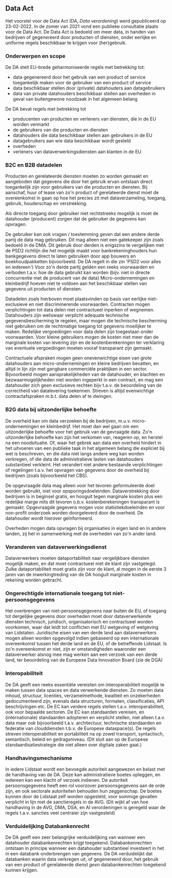 ## Data Act
Het voorstel voor de Data Act (DA, *Data verordening*) werd gepubliceerd op 23-02-2022. 
In de zomer van 2021 vond een publieke consultatie plaats voor de Data Act. De Data Act is bedoeld om meer data, in handen van bedrijven of gegenereerd door producten of diensten, onder eerlijke en uniforme regels beschikbaar te krijgen voor (her)gebruik.

### Onderwerpen en scope
De DA stelt EU-brede geharmoniseerde regels met betrekking tot:
- data gegenereerd door het gebruik van een product of service toegankelijk maken voor de gebruiker van een product of service
- data beschikbaar stellen door (private) datahouders aan datagebruikers
- data van private datahouders beschikbaar stellen aan overheden in geval van buitengewone noodzaak in het algemeen belang

De DA bevat regels met betrekking tot 
- producenten van producten en verleners van diensten, die in de EU worden vermarkt
- de gebruikers van die producten en diensten
- datahouders die data beschikbaar stellen aan gebruikers in de EU
- datagebruikers aan wie data beschikbaar wordt gesteld
- overheden
- verleners van dataverwerkingsdiensten aan klanten in de EU

### B2C en B2B datadelen
Producten en gerelateerde diensten moeten zo worden gemaakt en aangeboden dat gegevens die door het gebruik ervan ontstaan direct toegankelijk zijn voor gebruikers van die producten en diensten. 
Bij aanschaf, huur of lease van zo'n product of gerelateerde dienst moet de overeenkomst in gaan op hoe het precies zit met dataverzameling, toegang, gebruik, houderschap en verstrekking.

Als directe toegang door gebruiker niet rechtstreeks mogelijk is moet de datahouder (producent) zorgen dat de gebruiker de gegevens kan opvragen.

De gebruiker kan ook vragen / toestemming geven dat een andere derde partij de data mag gebruiken. Dit mag alleen niet een gatekeeper zijn zoals bedoeld in de DMA. Dit gebruik door derden is enigszins te vergelijken met de PSD2 richtlijn die het mogelijk maakt voor bankrekeninghouders hun bankgegevens direct te laten gebruiken door app bouwers en boekhoudpakketten bijvoorbeeld. De DA regelt in die zin 'PSD2 voor alles en iedereen') Voor zo'n derde partij gelden een reeks voorwaarden en verboden t.a.v. hoe de data gebruikt kan worden (bijv. niet in directe concurrentie met de producent van de data)
Micro-ondernemingen en kleinbedrijf hoeven niet te voldoen aan het beschikbaar stellen van gegevens uit producten of diensten.

Datadelen zoals hierboven moet plaatsvinden op basis van eerlijke niet-exclusieve en niet discriminerende voorwaarden. Contracten mogen verplichtingen tot data delen niet contractueel inperken of wegnemen. Datahouders zijn weliswaar verplicht adequate technische gegevensbescherming te regelen, maar mogen die technische bescherming niet gebruiken om de rechtmatige toegang tot gegevens moeilijker te maken.
Redelijke vergoedingen voor data delen zijn toegestaan onder voorwaarden. Voor kleine gebruikers mogen de kosten niet meer dan de marginale kosten van levering zijn en de kostenberekeningen ter verklaring van eventuele vergoedingen moeten vooraf transparant zijn gemaakt. 

Contractuele afspraken mogen geen onevenwichtige eisen van grote datahouders aan micro-ondernemingen en kleine bedrijven bevatten, en altijd in lijn zijn met gangbare commerciële praktijken in een sector. Bijvoorbeeld mogen aansprakelijkheden van de datahouder, en klachten en bezwaarmogelijkheden niet worden ingeperkt in een contract, en mag een datahouder zich geen exclusieve rechten bijv t.a.v. de beoordeling van de correctheid van datalevering toekennen. Streven is altijd evenwichtige contractafspraken m.b.t. data delen af te dwingen.

### B2G data bij uitzonderlijke behoefte
De overheid kan om data verzoeken bij de bedrijven, m.u.v. micro-ondernemingen en kleinbedrijf. 
Het moet dan wel gaan om een uitzonderlijke behoefte voor het gebruik van de gevraagde data. 
Zo'n uitzonderlijke behoefte kan zijn het verkomen van, reageren op, en herstel na een noodsituatie. Of, waar het gebrek aan data een overheid hindert in het uitvoeren van een publieke taak in het algemeen belang die expliciet bij wet is beschreven, en die data niet langs andere weg kan worden verkregen, of die data de administratieve lasten van datahouders substantieel verkleint. Het verandert niet andere bestaande verplichtingen of regelingen t.a.v. het opvragen van gegevens door de overheid bij bedrijven (zoals bijvoorbeeld het CBS). 

De opgevraagde data mag alleen voor het tevoren geformuleerde doel worden gebruikt, niet voor opsporingsdoeleinden. Dataverstrekking door bedrijven is in beginsel gratis, en hooguit tegen marginale kosten plus een redelijke marge mits dit tevoren o.b.v. kostenberekeningen transparant is gemaakt. Opgevraagde gegevens mogen voor statistiekdoeleinden en voor non-profit onderzoek worden doorgeleverd door de overheid. De datahouder wordt hierover geïnformeerd.

Overheden mogen data opvragen bij organisaties in eigen land en in andere landen, zij het in samenwerking met de overheden van zo'n ander land.

### Veranderen van dataverwerkingsdienst
Dataverwerkers moeten dataportabiliteit naar vergelijkbare diensten mogelijk maken, en dat moet contractueel met de klant zijn vastgelegd. Zulke dataportabiliteit moet gratis zijn voor de klant, al mogen in de eerste 3 jaren van de inwerkingtreding van de DA hooguit marginale kosten in rekening worden gebracht. 

### Ongerechtigde internationale toegang tot niet-persoonsgegevens
Het overbrengen van niet-persoonsgegevens naar buiten de EU, of toegang tot dergelijke gegevens door overheden moet door dataverwerkende diensten technisch, juridisch, organisatorisch en contractueel worden voorkomen, waar dat leidt tot conflicten met EU wetgeving of wetgeving van Lidstaten.
Juridische eisen van een derde land aan dataverwerkers mogen alleen worden opgevolgd indien gebaseerd op een internationale overeenkomst tussen het derde land en de EU, of de betreffende Lidstaat. Is zo'n overeenkomst er niet, zijn er omstandigheden waaronder een dataverwerker alsnog mee mag werken aan een verzoek van een derde land, ter beoordeling van de Europese Data Innovation Board (zie de DGA)

### Interopabiliteit
De DA geeft een reeks essentiële vereisten om interoperabiliteit mogelijk te maken tussen data spaces en data verwerkende diensten. Zo moeten data inhoud, structuur, licenties, verzamelmethode, kwaliteit en onzekerheden gedocumenteerd zijn, evenals data structuren, formaten, classificaties, API beschrijvingen etc. De EC kan verdere regels stellen t.a.v. interoperabiliteit, ook voor bepaalde sectoren. De EC kan standaarden vereisen, en (internationale) standaarden adopteren en verplicht stellen, niet alleen t.a.v. data maar ook bijvoorbeeld t.a.v. architectuur, technische standaarden en federatie van clouddiensten t.b.v. de Europese dataspace(s). De regels streven interoperabiliteit en portabiliteit na op zowel transport, syntactisch, semantisch, beleid en gedragsniveau. (Dit sluit aan op de Europese standaardisatiestrategie die niet alleen over digitale zaken gaat.)

### Handhavingsmechanisme
In iedere Lidstaat wordt een bevoegde autoriteit aangewezen en belast met de handhaving van de DA. Deze kan administratieve boetes opleggen, en iedereen kan een klacht of verzoek indienen. De autoriteit persoonsgegevens heeft een rol voorzover persoonsgegevens aan de orde zijn, en ook sectorale autoriteiten behouden hun zeggenschap. De boetes kunnen door de Lidstaat zelf worden opgesteld, voor sommige gevallen verplicht in lijn met de sanctieregels in de AVG. (Dit wijkt af van hoe handhaving in de AVG, DMA, DSA, en AI verordeningen is geregeld waar de regels t.a.v. sancties veel centraler zijn vastgesteld)

### Verduidelijking Databankenrecht
De DA geeft een zeer belangrijke verduidelijking van wanneer een datahouder databankenrechten krijgt toegekend. Databankenrechten ontstaan in principe wanneer een datahouder substantieel investeert in het in een databank onderbrengen van gegevens. De DA verduidelijkt dat databanken waarin data verkregen uit, of gegenereerd door, het gebruik van een product of gerelateerde dienst _geen_ databankenrechten toegekend kunnen krijgen. 


